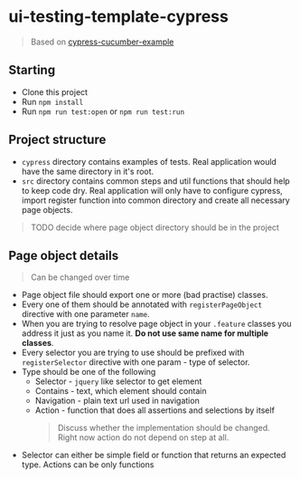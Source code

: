 # ui-testing-template-cypress

> Based on [cypress-cucumber-example](https://github.com/TheBrainFamily/cypress-cucumber-example)

## Starting
* Clone this project
* Run `npm install`
* Run `npm run test:open` or `npm run test:run`



## Project structure
* `cypress` directory contains examples of tests. 
Real application would have the same directory in it's root.   
* `src` directory contains common steps and util functions that should help to keep code dry.
Real application will only have to configure cypress,
import register function into common directory and create all necessary page objects.
> TODO decide where page object directory should be in the project

## Page object details
> Can be changed over time
* Page object file should export one or more (bad practise) classes.
* Every one of them should be annotated with `registerPageObject` directive with
one parameter `name`.
* When you are trying to resolve page object in your `.feature` classes
you address it just as you name it. **Do not use same name for multiple classes**.
* Every selector you are trying to use should be prefixed with `registerSelector`
directive with one param - type of selector.
* Type should be one of the following
  * Selector - `jquery` like selector to get element
  * Contains - text, which element should contain 
  * Navigation - plain text url used in navigation
  * Action - function that does all assertions and selections by itself
    > Discuss whether the implementation should be changed.  
      Right now action do not depend on step at all.
* Selector can either be simple field or function that returns an expected type.
Actions can be only functions
 
